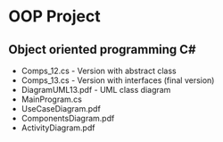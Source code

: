 # OOP Project
## Object oriented programming C#
* Comps_12.cs - Version with abstract class
* Comps_13.cs - Version with interfaces (final version)
* DiagramUML13.pdf - UML class diagram
* MainProgram.cs
* UseCaseDiagram.pdf
* ComponentsDiagram.pdf
* ActivityDiagram.pdf
